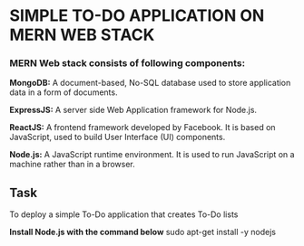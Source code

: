 # SIMPLE TO-DO APPLICATION ON MERN WEB STACK

### MERN Web stack consists of following components:

**MongoDB:** A document-based, No-SQL database used to store application data in a form of documents.

**ExpressJS:** A server side Web Application framework for Node.js.

**ReactJS:** A frontend framework developed by Facebook. It is based on JavaScript, used to build User Interface (UI) components.

**Node.js:** A JavaScript runtime environment. It is used to run JavaScript on a machine rather than in a browser.

## Task
To deploy a simple To-Do application that creates To-Do lists

**Install Node.js with the command below**
sudo apt-get install -y nodejs
